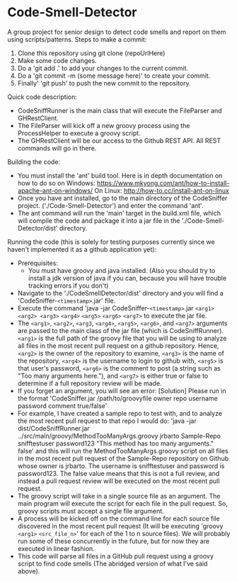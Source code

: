 # Code-Smell-Detector
A group project for senior design to detect code smells and report on them using scripts/patterns.
Steps to make a commit:
1) Clone this repository using git clone (repoUrlHere)
2) Make some code changes.
3) Do a 'git add .' to add your changes to the current commit.
4) Do a 'git commit -m (some message here)' to create your commit.
5) Finally' 'git push' to push the new commit to the repository.

Quick code description:
- CodeSniffRunner is the main class that will execute the FileParser and GHRestClient.
- The FileParser will kick off a new groovy process using the ProcessHelper to execute a groovy script.
- The GHRestClient will be our access to the Github REST API. All REST commands will go in there.

Building the code:
- You must install the 'ant' build tool. Here is in depth documentation on how to do so on Windows: https://www.mkyong.com/ant/how-to-install-apache-ant-on-windows/ On Linux: http://how-to.cc/install-ant-on-linux
- Once you have ant installed, go to the main directory of the CodeSniffer project. ('./Code-Smell-Detector') and enter the command 'ant'.
- The ant command will run the 'main' target in the build.xml file, which will compile the code and package it into a jar file in the './Code-Smell-Detector/dist' directory.

Running the code (this is solely for testing purposes currently since we haven't implemented it as a github application yet):
- Prerequisites:
  - You must have groovy and java installed. (Also you should try to install a jdk version of java if you can, because you will have trouble tracking errors if you don't)
- Navigate to the './CodeSmellDetector/dist' directory and you will find a 'CodeSniffer-`<timestamp>`.jar' file.
- Execute the command 'java -jar CodeSniffer-`<timestamp>`.jar `<arg1>` `<arg2> <arg3>` `<arg4>` `<arg5>` `<arg6>` `<arg7>` to execute the jar file.
- The `<arg1>`, `<arg2>`, `<arg3`, `<arg4>`, `<arg5>`, `<arg6>`, and `<arg7>` arguments are passed to the main class of the jar file (which is CodeSniffRunner). `<arg1>` is the full path of the groovy file that you will be using to analyze all files in the most recent pull request on a github repository. Hence, `<arg2>` is the owner of the repository to examine, `<arg3>` is the name of the repository, `<arg4>` is the username to login to github with, `<arg5>` is that user's password, `<arg6>` is the comment to post (a string such as "Too many arguments here."), and `<arg7>` is either true or false to determine if a full repository review will be made.
- If you forget an argument, you will see an error: [Solution] Please run in the format 'CodeSniffer.jar /path/to/groovyfile owner repo username password comment true/false'
- For example, I have created a sample repo to test with, and to analyze the most recent pull request to that repo I would do: 'java -jar dist/CodeSniffRunner.jar ../src/main/groovy/MethodTooManyArgs.groovy jrbarto Sample-Repo snifftestuser password123 "This method has too many arguments." false' and this will run the MethodTooManyArgs.groovy script on all files in the most recent pull request of the Sample-Repo repository on Github whose owner is jrbarto. The username is snifftestuser and password is password123. The false value means that this is not a full review, and instead a pull request review will be executed on the most recent pull request.
- The groovy script will take in a single source file as an argument. The main program will execute the script for each file in the pull request. So, groovy scripts must accept a single file argument.
- A process will be kicked off on the command line for each source file discovered in the most recent pull request (It will be executing 'groovy `<arg1>` `<src_file_n>`' for each of the 1 to n source files). We will probably run some of these concurrently in the future, but for now they are executed in linear fashion.
- This code will parse all files in a GitHub pull request using a groovy script to find code smells (The abridged version of what I've said above).
